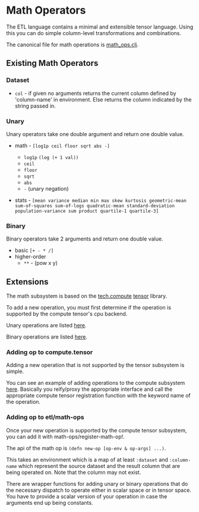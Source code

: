 # Math Operators

The ETL language contains a minimal and extensible tensor language.  Using this you can do simple
column-level transformations and combinations.

The canonical file for math operations is [math_ops.clj](../src/tech/ml/dataset/etl/math_ops.clj).

## Existing Math Operators

### Dataset

* `col` - if given no arguments returns the current column defined by 'column-name' in
   environment.  Else returns the column indicated by the string passed in.

### Unary

Unary operators take one double argument and return one double value.

* math - `[log1p ceil floor sqrt abs -]`
  * `log1p` `(log (+ 1 val))`
  * `ceil`
  * `floor`
  * `sqrt`
  * `abs`
  * `-` (unary negation)

* stats - `[mean
            variance
            median
            min
            max
            skew
            kurtosis
            geometric-mean
            sum-of-squares
            sum-of-logs
            quadratic-mean
            standard-deviation
            population-variance
            sum
            product
            quartile-1
            quartile-3]`


### Binary

Binary operators take 2 arguments and return one double value.
* basic `[+ - * /]`
* higher-order
  * `**` - (pow x y)


## Extensions

The math subsystem is based on the [tech.compute](https://github.com/techascent/tech.compute) [tensor](https://github.com/techascent/tech.compute/blob/master/docs/tensor.md) library.


To add a new operation, you must first determine if the operation is supported by the compute tensor's cpu backend.

Unary operations are listed [here](https://github.com/techascent/tech.compute/blob/3fbcc24cc5cf3460445f066355b95779568cdaaa/src/tech/compute/cpu/tensor_math/unary_op.clj#L32).

Binary operations are listed [here](https://github.com/techascent/tech.compute/blob/3fbcc24cc5cf3460445f066355b95779568cdaaa/src/tech/compute/cpu/tensor_math/binary_op_impls.clj#L36).


### Adding op to compute.tensor

Adding a new operation that is not supported by the tensor subsystem is simple.

You can see an example of adding operations to the compute subsystem [here](https://github.com/techascent/tech.ml.dataset/blob/master/src/tech/ml/dataset/compute_math_context.clj#L10).  Basically you reify/proxy the appropriate interface and
call the appropriate compute tensor registration function with the keyword name of the operation.


### Adding op to etl/math-ops


Once your new operation is supported by the compute tensor subsystem, you can
add it with math-ops/register-math-op!.

The api of the math op is `(defn new-op [op-env & op-args] ...)`.

This takes an environment which is a map of at least `:dataset` and `:column-name` which represent the source
dataset and the result column that are being operated on.  Note that the column may not exist.

There are wrapper functions for adding unary or binary operations that do the necessary dispatch to operate
either in scalar space or in tensor space.  You have to provide a scalar version of your operation in case
the arguments end up being constants.
